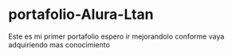 # portafolio-Alura-Ltan
Este es mi primer portafolio espero ir mejorandolo conforme vaya adquiriendo mas conocimiento

